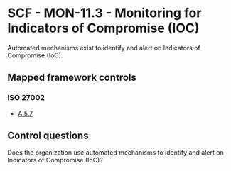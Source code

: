 # SCF - MON-11.3 - Monitoring for Indicators of Compromise (IOC)
Automated mechanisms exist to identify and alert on Indicators of Compromise (IoC). 
## Mapped framework controls
### ISO 27002
- [A.5.7](../iso27002/a-5.md#a57)
  
## Control questions
Does the organization use automated mechanisms to identify and alert on Indicators of Compromise (IoC)? 
  